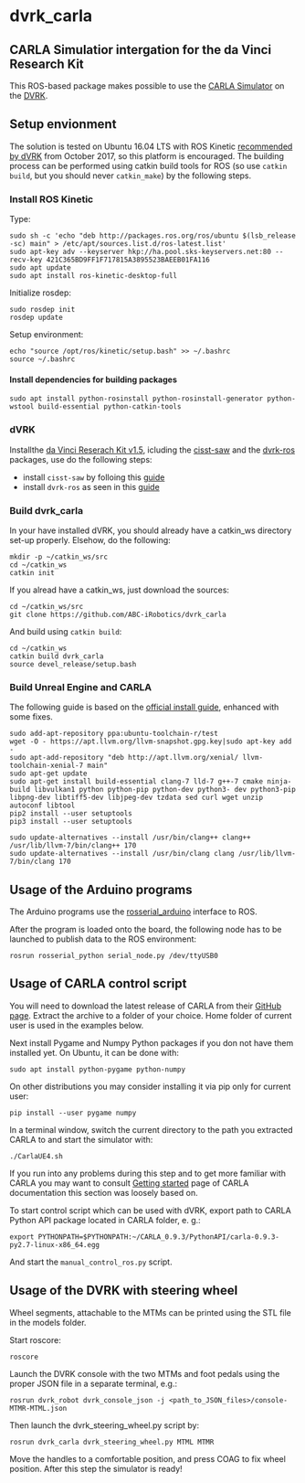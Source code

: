# dvrk_carla

## CARLA Simulatior intergation for the da Vinci Research Kit

This ROS-based package makes possible to use the [CARLA Simulator](http://carla.org/) on the [DVRK](https://github.com/jhu-dvrk/sawIntuitiveResearchKit/wiki).

## Setup envionment

The solution is tested on Ubuntu 16.04 LTS with ROS Kinetic [recommended by dVRK](https://github.com/jhu-dvrk/sawIntuitiveResearchKit/wiki/Development-Environment) from October 2017, so this platform is encouraged. The building process can be performed using catkin build tools for ROS (so use `catkin build`, but you should never `catkin_make`) by the following steps.

### Install ROS Kinetic

Type:

    sudo sh -c 'echo "deb http://packages.ros.org/ros/ubuntu $(lsb_release -sc) main" > /etc/apt/sources.list.d/ros-latest.list'
    sudo apt-key adv --keyserver hkp://ha.pool.sks-keyservers.net:80 --recv-key 421C365BD9FF1F717815A3895523BAEEB01FA116
    sudo apt update
    sudo apt install ros-kinetic-desktop-full

Initialize rosdep:

    sudo rosdep init
    rosdep update

Setup environment:

    echo "source /opt/ros/kinetic/setup.bash" >> ~/.bashrc
    source ~/.bashrc

#### Install dependencies for building packages

    sudo apt install python-rosinstall python-rosinstall-generator python-wstool build-essential python-catkin-tools
    
### dVRK
 
Installthe [da Vinci Reserach Kit v1.5](https://github.com/jhu-dvrk/sawIntuitiveResearchKit/wiki), icluding the [cisst-saw](https://github.com/jhu-cisst/cisst/wiki/Compiling-cisst-and-SAW-with-CMake#13-building-using-catkin-build-tools-for-ros) and the [dvrk-ros](https://github.com/jhu-dvrk/sawIntuitiveResearchKit/wiki/CatkinBuild#dvrk-ros) packages, use do the following steps:

* install `cisst-saw` by folloing this [guide](https://github.com/jhu-cisst/cisst/wiki/Compiling-cisst-and-SAW-with-CMake#13-building-using-catkin-build-tools-for-ros)
* install `dvrk-ros` as seen in this [guide](https://github.com/jhu-dvrk/sawIntuitiveResearchKit/wiki/CatkinBuild#dvrk-ros)

### Build dvrk_carla

In your have installed dVRK, you should already have a catkin_ws directory set-up properly. Elsehow, do the following:

    mkdir -p ~/catkin_ws/src
    cd ~/catkin_ws
    catkin init
    
If you alread have a catkin_ws, just download the sources:

    cd ~/catkin_ws/src
    git clone https://github.com/ABC-iRobotics/dvrk_carla
    
And build using `catkin build`:

    cd ~/catkin_ws
    catkin build dvrk_carla
    source devel_release/setup.bash    
    
### Build Unreal Engine and CARLA

The following guide is based on the [official install guide](https://carla.readthedocs.io/en/latest/how_to_build_on_linux/), enhanced with some fixes.

    sudo add-apt-repository ppa:ubuntu-toolchain-r/test
    wget -O - https://apt.llvm.org/llvm-snapshot.gpg.key|sudo apt-key add -
    sudo apt-add-repository "deb http://apt.llvm.org/xenial/ llvm-toolchain-xenial-7 main"
    sudo apt-get update
    sudo apt-get install build-essential clang-7 lld-7 g++-7 cmake ninja-build libvulkan1 python python-pip python-dev python3- dev python3-pip libpng-dev libtiff5-dev libjpeg-dev tzdata sed curl wget unzip autoconf libtool
    pip2 install --user setuptools
    pip3 install --user setuptools
    
    sudo update-alternatives --install /usr/bin/clang++ clang++ /usr/lib/llvm-7/bin/clang++ 170
    sudo update-alternatives --install /usr/bin/clang clang /usr/lib/llvm-7/bin/clang 170



## Usage of the Arduino programs

The Arduino programs use the [rosserial_arduino](http://wiki.ros.org/rosserial_arduino) interface to ROS.

After the program is loaded onto the board, the following node has to be launched to publish data to the ROS environment:

    rosrun rosserial_python serial_node.py /dev/ttyUSB0

## Usage of CARLA control script

You will need to download the latest release of CARLA from their [GitHub page](https://github.com/carla-simulator/carla/blob/master/Docs/download.md). Extract the archive to a folder of your choice. Home folder of current user is used in the examples below.

Next install Pygame and Numpy Python packages if you don not have them installed yet. On Ubuntu, it can be done with:

    sudo apt install python-pygame python-numpy

On other distributions you may consider installing it via pip only for current user:

    pip install --user pygame numpy

In a terminal window, switch the current directory to the path you extracted CARLA to and start the simulator with:

    ./CarlaUE4.sh

If you run into any problems during this step and to get more familiar with CARLA you may want to consult [Getting started](https://carla.readthedocs.io/en/latest/getting_started/) page of CARLA documentation this section was loosely based on.

To start control script which can be used with dVRK, export path to CARLA Python API package located in CARLA folder, e. g.:

    export PYTHONPATH=$PYTHONPATH:~/CARLA_0.9.3/PythonAPI/carla-0.9.3-py2.7-linux-x86_64.egg

And start the `manual_control_ros.py` script.

## Usage of the DVRK with steering wheel

Wheel segments, attachable to the MTMs can be printed using the STL file in the models folder. 

Start roscore:

    roscore

Launch the DVRK console with the two MTMs and foot pedals using the proper JSON file in a separate terminal, e.g.:

    rosrun dvrk_robot dvrk_console_json -j <path_to_JSON_files>/console-MTMR-MTML.json
    
Then launch the dvrk_steering_wheel.py script by:

    rosrun dvrk_carla dvrk_steering_wheel.py MTML MTMR
    
Move the handles to a comfortable position, and press COAG to fix wheel position. After this step the simulator is ready!
